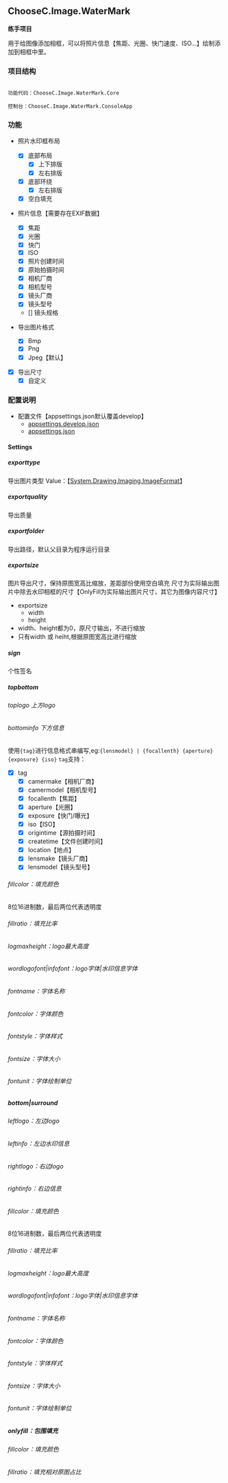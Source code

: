 ## ChooseC.Image.WaterMark

**练手项目**

用于给图像添加相框，可以将照片信息【焦距、光圈、快门速度、ISO...】绘制添加到相框中里。

### 项目结构

```batch project.tree

功能代码：ChooseC.Image.WaterMark.Core

控制台：ChooseC.Image.WaterMark.ConsoleApp
```

### 功能

+ 照片水印框布局
  + [x] 底部布局
    + [x] 上下排版
    + [x] 左右排版
  + [x] 底部环绕
    + [x] 左右排版
  + [x] 空白填充

+ 照片信息【需要存在EXIF数据】
  + [x] 焦距
  + [x] 光圈
  + [x] 快门
  + [x] ISO
  + [x] 照片创建时间
  + [x] 原始拍摄时间
  + [x] 相机厂商
  + [x] 相机型号
  + [x] 镜头厂商
  + [x] 镜头型号
  + [] 镜头规格

+ 导出图片格式
  + [x] Bmp
  + [x] Png
  + [x] Jpeg【默认】

+ [x] 导出尺寸
  + [x] 自定义

### 配置说明

+ 配置文件【appsettings.json默认覆盖develop】
  + [appsettings.develop.json](ChooseC.Image.WaterMark.ConsoleApp/appsettings.develop.json)
  + [appsettings.json](ChooseC.Image.WaterMark.ConsoleApp/appsettings.json)

#### Settings

##### exporttype

导出图片类型
Value：【[System.Drawing.Imaging.ImageFormat](https://learn.microsoft.com/zh-cn/dotnet/api/system.drawing.imaging.imageformat)】

##### exportquality

导出质量

##### exportfolder

导出路径，默认父目录为程序运行目录

##### exportsize

图片导出尺寸，保持原图宽高比缩放，差距部份使用空白填充
尺寸为实际输出图片中除去水印相框的尺寸【OnlyFill为实际输出图片尺寸，其它为图像内容尺寸】

+ exportsize
  + width
  + height
+ width、height都为0，原尺寸输出，不进行缩放
+ 只有width 或 heiht,根据原图宽高比进行缩放

##### sign

个性签名

##### topbottom

###### toplogo 上方logo

###### bottominfo 下方信息

使用`{tag}`进行信息格式串编写,eg:`{lensmodel} | {focallenth} {aperture} {exposure} {iso}`
`tag`支持：

+ [x] tag
  + [x] camermake【相机厂商】
  + [x] camermodel【相机型号】
  + [x] focallenth【焦距】
  + [x] aperture【光圈】
  + [x] exposure【快门/曝光】
  + [x] iso【ISO】
  + [x] origintime【源拍摄时间】
  + [x] createtime【文件创建时间】
  + [x] location【地点】
  + [x] lensmake【镜头厂商】
  + [x] lensmodel【镜头型号】

###### fillcolor：填充颜色

8位16进制数，最后两位代表透明度

###### fillratio：填充比率

###### logmaxheight：logo最大高度

###### wordlogofont|infofont：logo字体|水印信息字体

###### fontname：字体名称

###### fontcolor：字体颜色

###### fontstyle：字体样式

###### fontsize：字体大小

###### fontunit：字体绘制单位

##### bottom|surround

###### leftlogo：左边logo

###### leftinfo：左边水印信息

###### rightlogo：右边logo

###### rightinfo：右边信息

###### fillcolor：填充颜色

8位16进制数，最后两位代表透明度

###### fillratio：填充比率

###### logmaxheight：logo最大高度

###### wordlogofont|infofont：logo字体|水印信息字体

###### fontname：字体名称

###### fontcolor：字体颜色

###### fontstyle：字体样式

###### fontsize：字体大小

###### fontunit：字体绘制单位

##### onlyfill：包围填充

###### fillcolor：填充颜色

###### fillratio：填充相对原图占比
